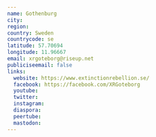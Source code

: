 ```yaml
---
name: Gothenburg
city:
region:
country: Sweden
countrycode: se
latitude: 57.70694
longitude: 11.96667
email: xrgoteborg@riseup.net
publiciseemail: false
links:
  website: https://www.extinctionrebellion.se/
  facebook: https://facebook.com/XRGoteborg
  youtube:
  twitter:
  instagram:
  diaspora:
  peertube:
  mastodon:
---
```

